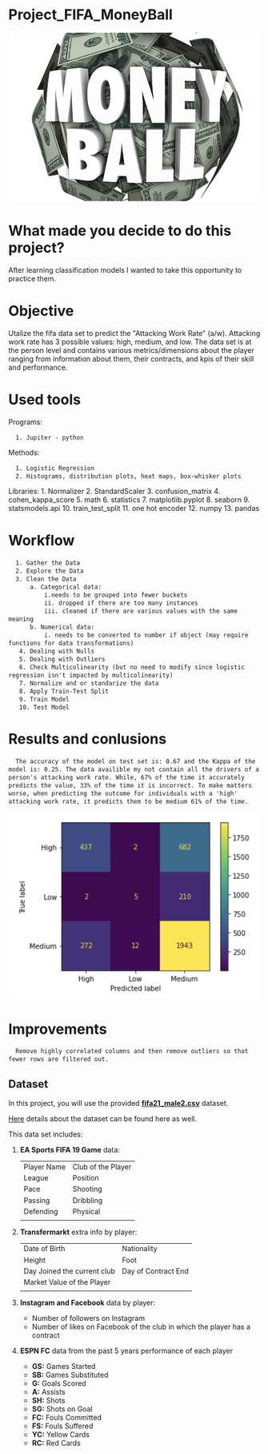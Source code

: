 # Project_FIFA_MoneyBall

![photo](https://github.com/Ironhack-Data-0621-Remote/Project_FIFA_MoneyBall/blob/main/Images/photo.jpg)

# What made you decide to do this project?
After learning classification models I wanted to take this opportunity to practice them.

# Objective 
Utalize the fifa data set to predict the "Attacking Work Rate" (a/w). Attacking work rate has 3 possible values: high, medium, and low. The data set is at the person level and contains various metrics/dimensions about the player ranging from information about them, their contracts, and kpis of their skill and performance.
 
 # Used tools 
  Programs: 
  
      1. Jupiter - python
  
  Methods:
  
      1. Logistic Regression
      2. Histograms, distribution plots, heat maps, box-whisker plots
      
  Libraries:
      1. Normalizer
      2. StandardScaler
      3. confusion_matrix
      4. cohen_kappa_score
      5. math
      6. statistics 
      7. matplotlib.pyplot
      8. seaborn
      9. statsmodels.api
      10. train_test_split
      11. one hot encoder
      12. numpy
      13. pandas
      
 # Workflow
      1. Gather the Data
      2. Explore the Data
      3. Clean the Data
          a. Categorical data:
              i.needs to be grouped into fewer buckets
              ii. dropped if there are too many instances
              iii. cleaned if there are various values with the same meaning
          b. Numerical data:
              i. needs to be converted to number if object (may require functions for data transformations)
       4. Dealing with Nulls
       5. Dealing with Outliers
       6. Check Multicolinearity (but no need to modify since logistic regression isn't impacted by multicolinearity)
       7. Normalize and or standarize the data
       8. Apply Train-Test Split
       9. Train Model
       10. Test Model
       
# Results and conlusions 
      The accuracy of the model on test set is: 0.67 and the Kappa of the model is: 0.25. The data availible my not contain all the drivers of a person's attacking work rate. While, 67% of the time it accurately predicts the value, 33% of the time it is incorrect. To make matters worse, when predicting the outcome for individuals with a 'high' attacking work rate, it predicts them to be medium 61% of the time.
![photo](https://github.com/KaylaBolden/Money-Ball-Project/blob/main/Images/Screen%20Shot%202021-10-09%20at%201.07.43%20PM.png)

      
# Improvements
      Remove highly correlated columns and then remove outliers so that fewer rows are filtered out.
      
## Dataset

In this project, you will use the provided [**fifa21_male2.csv**](https://github.com/Ironhack-Data-0621-Remote/Project_FIFA_MoneyBall/tree/main/Data) dataset.

[Here](https://www.kaggle.com/ekrembayar/fifa-21-complete-player-dataset?select=fifa21_male2.csv) details about the dataset can be found here as well. 

This data set includes:

1. **EA Sports FIFA 19 Game** data:

    |   |   |
    |---|---|
    |  Player Name | Club of the Player   |
    | League  | Position  |
    | Pace  |  Shooting |
    |  Passing | Dribbling  |
    | Defending|Physical|
    |||


1. **Transfermarkt** extra info by player:

    |   |   |
    |---|---|
    |  Date of Birth| Nationality   |
    | Height  | Foot  |
    | Day Joined the current club  |  Day of Contract End |
    |  Market Value of the Player |  |
    |||


2. **Instagram and Facebook** data by player:

   - Number of followers on Instagram
   - Number of likes on Facebook of the club in which the player has a contract

4. **ESPN FC** data from the past 5 years performance of each player

   - **GS:** Games Started
   - **SB:** Games Substituted
   - **G:** Goals Scored
   - **A:** Assists
   - **SH:** Shots
   - **SG:** Shots on Goal
   - **FC:** Fouls Committed
   - **FS:** Fouls Suffered
   - **YC:** Yellow Cards
   - **RC:** Red Cards


